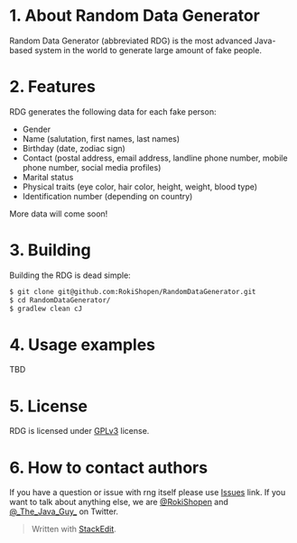 # 1. About Random Data Generator
Random Data Generator (abbreviated RDG) is the most advanced Java-based system in the world to generate large amount of fake people.

# 2. Features
RDG generates the following data for each fake person:
 - Gender
 - Name (salutation, first names, last names)
 - Birthday (date, zodiac sign)
 - Contact (postal address, email address, landline phone number, mobile phone number, social media profiles)
 - Marital status
 - Physical traits (eye color, hair color, height, weight, blood type)
 - Identification number (depending on country)

More data will come soon!
# 3. Building
Building the RDG is dead simple:
```bash
$ git clone git@github.com:RokiShopen/RandomDataGenerator.git
$ cd RandomDataGenerator/
$ gradlew clean cJ
```
# 4. Usage examples
TBD
# 5. License
RDG is licensed under [GPLv3][gpl] license.
# 6. How to contact authors
If you have a question or issue with rng itself please use [Issues][rdgissues] link. If you want to talk about anything else, we are [@RokiShopen][twitterhandlers] and  [@\_The\_Java\_Guy\_][twitterhandletjg] on Twitter.

[gpl]: https://www.gnu.org/licenses/gpl-3.0.html
[rdgissues]: https://github.com/TheJavaGuy/rng/issues
[twitterhandlers]: https://twitter.com/RokiShopen
[twitterhandletjg]: https://twitter.com/_The_Java_Guy_
> Written with [StackEdit](https://stackedit.io/).
